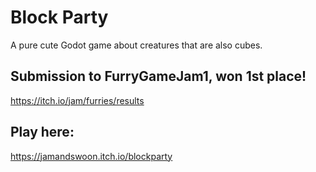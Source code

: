 # Block Party
A pure cute Godot game about creatures that are also cubes.

## Submission to FurryGameJam1, won 1st place!
https://itch.io/jam/furries/results


## Play here:
https://jamandswoon.itch.io/blockparty
